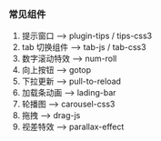 ### 常见组件

1. 提示窗口 --> plugin-tips / tips-css3
2. tab 切换组件 --> tab-js / tab-css3 
3. 数字滚动特效 --> num-roll 
4. 向上按钮 --> gotop 
5. 下拉更新 --> pull-to-reload
6. 加载条动画 --> lading-bar 
7. 轮播图 --> carousel-css3
8. 拖拽 --> drag-js
9. 视差特效 --> parallax-effect

